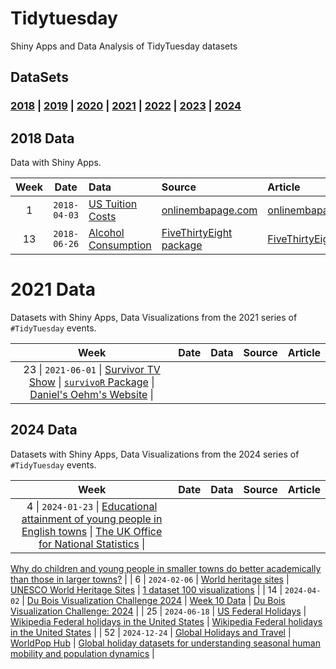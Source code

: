 # Tidytuesday

Shiny Apps and Data Analysis of TidyTuesday datasets

## DataSets

### [2018](2018) \| [2019](2019) \| [2020](2020) \| [2021](2021) \| [2022](2022) \| [2023](2023) \| [2024](2024)

## 2018 Data

Data with Shiny Apps.

| Week | Date | Data | Source | Article |
|:-------------:|:-------------:|:--------------|:--------------|:--------------|
| 1 | `2018-04-03` | [US Tuition Costs](2018-04-02) | [onlinembapage.com](https://onlinembapage.com/average-tuition-and-educational-attainment-in-the-united-states/) | [onlinembapage.com](https://onlinembapage.com/wp-content/uploads/2016/03/AverageTuition_Part1b.jpg) |
| 13 | `2018-06-26` | [Alcohol Consumption](2018-06-26) | [FiveThirtyEight package](https://github.com/rudeboybert/fivethirtyeight) | [FiveThirtyEight.com](https://fivethirtyeight.com/features/dear-mona-followup-where-do-people-drink-the-most-beer-wine-and-spirits/)|


# 2021 Data

Datasets with Shiny Apps, Data Visualizations from the 2021 series of `#TidyTuesday` events.

| Week | Date | Data | Source | Article |
|:----:|:----:|:-----|:-------|:--------|
| 23 \| `2021-06-01` \| [Survivor TV Show](2021-06-01/readme.md) \| [`survivoR` Package](https://github.com/doehm/survivoR) \| [Daniel's Oehm's Website](http://gradientdescending.com/survivor-data-from-the-tv-series-in-r/) \|

## 2024 Data

Datasets with Shiny Apps, Data Visualizations from the 2024 series of `#TidyTuesday` events.

| Week | Date | Data | Source | Article |
|:----:|:----:|:-----|:-------|:--------|
| 4 \| `2024-01-23` \| [Educational attainment of young people in English towns](data/2024/2024-01-23/readme.md) \| [The UK Office for National Statistics](https://www.ons.gov.uk/file?uri=/peoplepopulationandcommunity/educationandchildcare/datasets/educationalattainmentofyoungpeopleinenglishtownsdata/200708201819/youngpeoplesattainmentintownsreferencetable1.xlsx) \|
[Why do children and young people in smaller towns do better academically than those in larger towns?](https://www.ons.gov.uk/peoplepopulationandcommunity/educationandchildcare/articles/whydochildrenandyoungpeopleinsmallertownsdobetteracademicallythanthoseinlargertowns/2023-07-25) \|
| 6 \| `2024-02-06` \| [World heritage sites](data/2024/2024-02-06/readme.md) \| [UNESCO World Heritage Sites](https://whc.unesco.org/en/list) \| [1 dataset 100 visualizations](https://100.datavizproject.com/) \|
| 14 \| `2024-04-02` \| [Du Bois Visualization Challenge 2024](2024-04-02/readme.md) \| [Week 10 Data](https://raw.githubusercontent.com/ajstarks/dubois-data-portraits/master/challenge/2024/challenge10/data.csv) \| [Du Bois Visualization Challenge: 2024](https://github.com/ajstarks/dubois-data-portraits/blob/master/challenge/2024/README.md) \|
| 25 \| `2024-06-18` \| [US Federal Holidays](2024-06-18/readme.md) \| [Wikipedia Federal holidays in the United States](https://en.wikipedia.org/wiki/Federal_holidays_in_the_United_States) \| [Wikipedia Federal holidays in the United States](https://en.wikipedia.org/wiki/Federal_holidays_in_the_United_States) \|
| 52 \| `2024-12-24` \| [Global Holidays and Travel](2024-12-24/readme.md) \| [WorldPop Hub](https://hub.worldpop.org/) \| [Global holiday datasets for understanding seasonal human mobility and population dynamics](https://www.nature.com/articles/s41597-022-01120-z) \|

